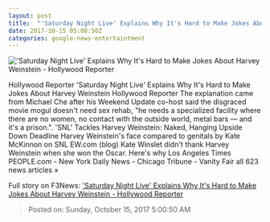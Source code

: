 ```yaml
---
layout: post
title:  "'Saturday Night Live' Explains Why It's Hard to Make Jokes About Harvey Weinstein - Hollywood Reporter"
date: 2017-10-15 05:00:50Z
categories: google-news-entertaintment
---
```


!['Saturday Night Live' Explains Why It's Hard to Make Jokes About Harvey Weinstein - Hollywood Reporter](http://cdn4.thr.com/sites/default/files/2017/10/snl.jpg)

Hollywood Reporter 'Saturday Night Live' Explains Why It's Hard to Make Jokes About Harvey Weinstein Hollywood Reporter The explanation came from Michael Che after his Weekend Update co-host said the disgraced movie mogul doesn't need sex rehab, "he needs a specialized facility where there are no women, no contact with the outside world, metal bars — and it's a prison.". 'SNL' Tackles Harvey Weinstein: Naked, Hanging Upside Down Deadline Harvey Weinstein's face compared to genitals by Kate McKinnon on SNL EW.com (blog) Kate Winslet didn't thank Harvey Weinstein when she won the Oscar. Here's why Los Angeles Times PEOPLE.com - New York Daily News - Chicago Tribune - Vanity Fair all 623 news articles »


Full story on F3News: ['Saturday Night Live' Explains Why It's Hard to Make Jokes About Harvey Weinstein - Hollywood Reporter](http://www.f3nws.com/n/3uC2PD)

> Posted on: Sunday, October 15, 2017 5:00:50 AM
